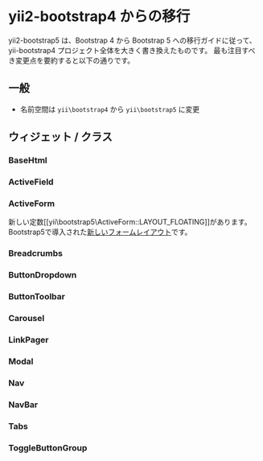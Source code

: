 yii2-bootstrap4 からの移行
=========================

yii2-bootstrap5 は、Bootstrap 4 から Bootstrap 5 への移行ガイドに従って、yii-bootstrap4 プロジェクト全体を大きく書き換えたものです。
最も注目すべき変更点を要約すると以下の通りです。

## 一般

* 名前空間は `yii\bootstrap4` から `yii\bootstrap5` に変更

## ウィジェット / クラス

### BaseHtml

### ActiveField

### ActiveForm

新しい定数[[yii\bootstrap5\ActiveForm::LAYOUT_FLOATING]]があります。 Bootstrap5で導入された[新しいフォームレイアウト](https://getbootstrap.com/docs/5.1/forms/floating-labels/)です。

### Breadcrumbs

### ButtonDropdown

### ButtonToolbar

### Carousel

### LinkPager

### Modal

### Nav

### NavBar

### Tabs

### ToggleButtonGroup
